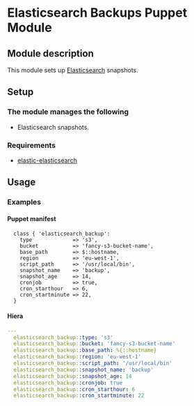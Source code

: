 # Elasticsearch Backups Puppet Module

## Module description

This module sets up [Elasticsearch](https://www.elastic.co/overview/elasticsearch/) snapshots.

## Setup

### The module manages the following

* Elasticsearch snapshots.

### Requirements

* [elastic-elasticsearch](https://forge.puppet.com/elastic/elasticsearch)

## Usage

### Examples

#### Puppet manifest

```puppet
  class { 'elasticsearch_backup':
    type             => 's3',
    bucket           => 'fancy-s3-bucket-name',
    base_path        => $::hostname,
    region           => 'eu-west-1',
    script_path      => '/usr/local/bin',
    snapshot_name    => 'backup',
    snapshot_age     => 14,
    cronjob          => true,
    cron_starthour   => 6,
    cron_startminute => 22,
  }
```

#### Hiera

```yaml
---
  elasticsearch_backup::type: 's3'
  elasticsearch_backup::bucket: 'fancy-s3-bucket-name'
  elasticsearch_backup::base_path: %{::hostname}
  elasticsearch_backup::region: 'eu-west-1'
  elasticsearch_backup::script_path: '/usr/local/bin'
  elasticsearch_backup::snapshot_name: 'backup'
  elasticsearch_backup::snapshot_age: 14
  elasticsearch_backup::cronjob: true
  elasticsearch_backup::cron_starthour: 6
  elasticsearch_backup::cron_startminute: 22
```
